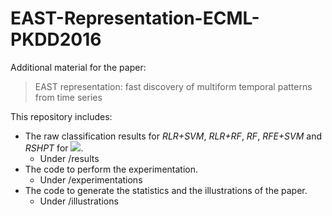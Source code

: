 # EAST-Representation-ECML-PKDD2016

Additional material for the paper:

> EAST representation: fast discovery of multiform temporal patterns from time series

This repository includes:

 - The raw classification results for *RLR+SVM*, *RLR+RF*, *RF*, *RFE+SVM* and *RSHPT* for ![](http://mathurl.com/jtkxaql.png).
	 - Under /results
 - The code to perform the experimentation.
	 - Under /experimentations
 - The code to generate the statistics and the illustrations of the paper.
	 - Under /illustrations
